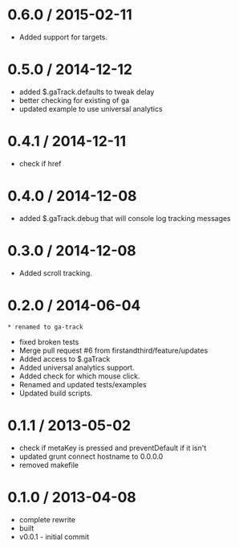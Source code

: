 
0.6.0 / 2015-02-11
==================

  * Added support for targets.

0.5.0 / 2014-12-12 
==================

  * added $.gaTrack.defaults to tweak delay
  * better checking for existing of ga
  * updated example to use universal analytics

0.4.1 / 2014-12-11 
==================

  * check if href

0.4.0 / 2014-12-08 
==================

  * added $.gaTrack.debug that will console log tracking messages

0.3.0 / 2014-12-08 
==================

  * Added scroll tracking.

0.2.0 / 2014-06-04 
==================

	* renamed to ga-track
  * fixed broken tests
  * Merge pull request #6 from firstandthird/feature/updates
  * Added access to $.gaTrack
  * Added universal analytics support.
  * Added check for which mouse click.
  * Renamed and updated tests/examples
  * Updated build scripts.

0.1.1 / 2013-05-02 
==================

  * check if metaKey is pressed and preventDefault if it isn't
  * updated grunt connect hostname to 0.0.0.0
  * removed makefile

0.1.0 / 2013-04-08 
==================

  * complete rewrite
  * built
  * v0.0.1 - initial commit
